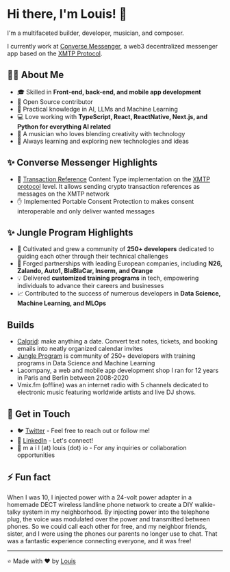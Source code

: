 # Hi there, I'm Louis! 👋

I'm a multifaceted builder, developer, musician, and composer.

I currently work at [Converse Messenger](https://converse.xyz), a web3 decentralized messenger app based on the [XMTP Protocol](https://xmtp.org).

## 🙋‍♂️ About Me

- 🎓 Skilled in **Front-end, back-end, and mobile app development**
- 👥 Open Source contributor
- 🤖 Practical knowledge in AI, LLMs and Machine Learning
- 💻 Love working with **TypeScript, React, ReactNative, Next.js, and Python for everything AI related**
- 🎵 A musician who loves blending creativity with technology
- 🌱 Always learning and exploring new technologies and ideas

## ✨ Converse Messenger Highlights

- 💸 [Transaction Reference](https://github.com/xmtp/xmtp-js-content-types/pull/50) Content Type implementation on the [XMTP protocol](https://github.com/xmtp/xmtp-js-content-types/tree/main/packages/content-type-transaction-reference) level. It allows sending crypto transaction references as messages on the XMTP network
- ✋ Implemented Portable Consent Protection to makes consent interoperable and only deliver wanted messages

## ✨ Jungle Program Highlights

- 🌟 Cultivated and grew a community of **250+ developers** dedicated to guiding each other through their technical challenges
- 🤝 Forged partnerships with leading European companies, including **N26, Zalando, Auto1, BlaBlaCar, Inserm, and Orange**
- 💡 Delivered **customized training programs** in tech, empowering individuals to advance their careers and businesses
- 📈 Contributed to the success of numerous developers in **Data Science, Machine Learning, and MLOps**

## Builds

- [Calgrid](https://calgrid.com): make anything a date. Convert text notes, tickets, and booking emails into neatly organized calendar invites
- [Jungle Program](https://www.jungleprogram.com) is community of 250+ developers with training programs in Data Science and Machine Learning
- Lacompany, a web and mobile app development shop I ran for 12 years in Paris and Berlin between 2008-2020
- Vmix.fm (offline) was an internet radio with 5 channels dedicated to electronic music featuring worldwide artists and live DJ shows.

## 🤙 Get in Touch

- 🐦 [Twitter](https://twitter.com/louisrouffineau) - Feel free to reach out or follow me!
- 💼 [LinkedIn](https://linkedin.com/in/lrouffineau) - Let's connect!
- 📧 m a i l (at) louis (dot) io - For any inquiries or collaboration opportunities

## ⚡ Fun fact

When I was 10, I injected power with a 24-volt power adapter in a homemade DECT wireless landline phone network to create a DIY walkie-talky system in my neighborhood. By injecting power into the telephone plug, the voice was modulated over the power and transmitted between phones. So we could call each other for free, and my neighbor friends, sister, and I were using the phones our parents no longer use to chat. That was a fantastic experience connecting everyone, and it was free!

---

⭐️ Made with ❤️ by [Louis](https://github.com/lourou)
